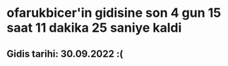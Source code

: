 # ofarukbicer'in gidisine son 4 gun 15 saat 11 dakika 25 saniye kaldi

## Gidis tarihi: 30.09.2022 :(